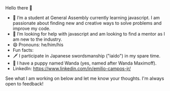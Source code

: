 Hello there 👋

- 🔭 I’m a student at General Assembly currently learning javascript. I am passionate about finding new and creative ways to solve problems and improve my code. 
- 🤔 I’m looking for help with javascript and am looking to find a mentor as I am new to the industry.
- 😄 Pronouns: he/him/his
-  Fun facts: 
  - 🗡 I participate in Japanese swordsmanship ("iaido") in my spare time.
  - 🐶 I have a puppy named Wanda (yes, named after Wanda Maximoff).
- LinkedIn: https://www.linkedin.com/in/emilio-campos-jr/

See what I am working on below and let me know your thoughts. I'm always open to feedback!
